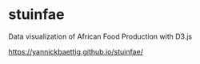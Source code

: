 # stuinfae
Data visualization of African Food Production with D3.js

https://yannickbaettig.github.io/stuinfae/ 
